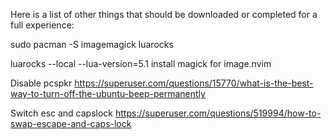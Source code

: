 Here is a list of other things that should be downloaded or completed for a full experience:

sudo pacman -S imagemagick
luarocks

 luarocks --local --lua-version=5.1 install magick
for image.nvim

Disable pcspkr
https://superuser.com/questions/15770/what-is-the-best-way-to-turn-off-the-ubuntu-beep-permanently

Switch esc and capslock
https://superuser.com/questions/519994/how-to-swap-escape-and-caps-lock
